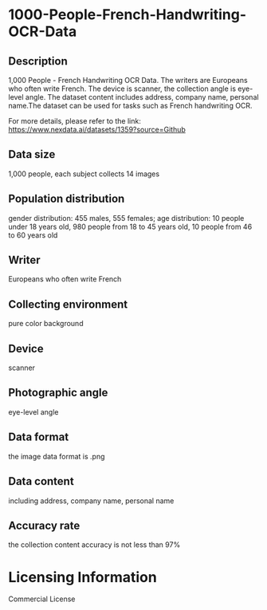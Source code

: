 # 1000-People-French-Handwriting-OCR-Data

## Description
1,000 People - French Handwriting OCR Data. The writers are Europeans who often write French. The device is scanner, the collection angle is eye-level angle. The dataset content includes address, company name, personal name.The dataset can be used for tasks such as French handwriting OCR.

For more details, please refer to the link: https://www.nexdata.ai/datasets/1359?source=Github


## Data size
1,000 people, each subject collects 14 images
## Population distribution
gender distribution: 455 males, 555 females; age distribution: 10 people under 18 years old, 980 people from 18 to 45 years old, 10 people from 46 to 60 years old
## Writer
Europeans who often write French
## Collecting environment
pure color background
## Device
scanner
## Photographic angle
eye-level angle
## Data format
the image data format is .png
## Data content
including address, company name, personal name
## Accuracy rate
the collection content accuracy is not less than 97%
# Licensing Information
Commercial License
